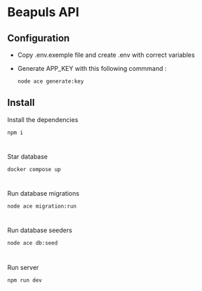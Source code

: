 # Beapuls API

## Configuration

- Copy .env.exemple file and create .env with correct variables

- Generate APP_KEY with this following commmand :
    ```
    node ace generate:key
    ```

## Install

Install the dependencies
```
npm i
```
#
Star database
```
docker compose up
```
#
Run database migrations
```
node ace migration:run
```
#
Run database seeders
```
node ace db:seed
```
#
Run server
```
npm run dev
```
